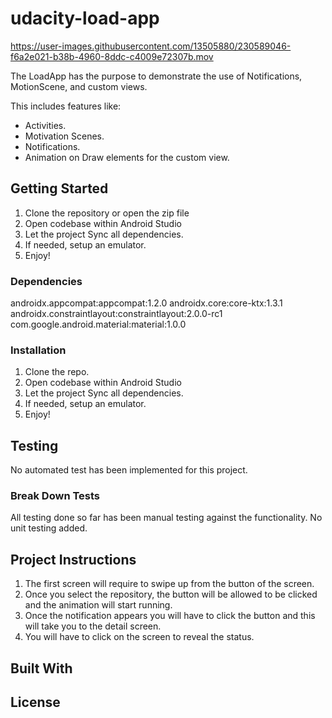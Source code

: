 # udacity-load-app

https://user-images.githubusercontent.com/13505880/230589046-f6a2e021-b38b-4960-8ddc-c4009e72307b.mov

The LoadApp has the purpose to demonstrate the use of Notifications, MotionScene, and custom views.

This includes features like:

* Activities.
* Motivation Scenes.
* Notifications.
* Animation on Draw elements for the custom view.

## Getting Started

1. Clone the repository or open the zip file
2. Open codebase within Android Studio
3. Let the project Sync all dependencies.
4. If needed, setup an emulator. 
5. Enjoy!

### Dependencies

androidx.appcompat:appcompat:1.2.0 
androidx.core:core-ktx:1.3.1 
androidx.constraintlayout:constraintlayout:2.0.0-rc1 
com.google.android.material:material:1.0.0
    
### Installation

1. Clone the repo.
2. Open codebase within Android Studio
3. Let the project Sync all dependencies.
4. If needed, setup an emulator.
5. Enjoy!

## Testing

No automated test has been implemented for this project.

### Break Down Tests

All testing done so far has been manual testing against the functionality. No unit testing added.

## Project Instructions

1. The first screen will require to swipe up from the button of the screen.
2. Once you select the repository, the button will be allowed to be clicked and the animation will start running.
3. Once the notification appears you will have to click the button and this will take you to the detail screen.
4. You will have to click on the screen to reveal the status.

## Built With

## License
